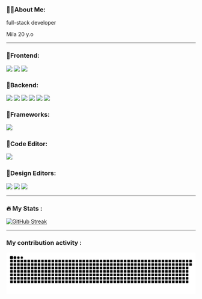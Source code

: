 
  


### 👩‍💻About Me: 
full-stack developer

Mila 20 y.o 

---

### &#x1F49C;Frontend:

  ![](https://img.shields.io/badge/Code-HTML5-informational?style=flat&logo=html5&logoColor=white&color=rgb(98,143,219))
  ![](https://img.shields.io/badge/Code-CSS3-informational?style=flat&logo=css3&logoColor=white&color=rgb(98,143,219))
  ![](https://img.shields.io/badge/Code-JavaScript-informational?style=flat&logo=javascript&logoColor=white&color=rgb(98,143,219))

### &#x1F49C;Backend:
  ![](https://img.shields.io/badge/Database-MySQL-informational?style=flat&logo=mysql&logoColor=white&color=rgb(98,143,219))
  ![](https://img.shields.io/badge/Database-SQLite-informational?style=flat&logo=sqlite&logoColor=white&color=rgb(98,143,219))
  ![](https://img.shields.io/badge/Database-Apache-informational?style=flat&logo=apache&logoColor=white&color=rgb(98,143,219))
  ![](https://img.shields.io/badge/Database-PhpMyAdmin-informational?style=flat&logo=phpmyadmin&logoColor=white&color=rgb(98,143,219))
  ![](https://img.shields.io/badge/Code-PHP-informational?style=flat&logo=PHP&logoColor=white&color=rgb(98,143,219))  
  ![](https://img.shields.io/badge/Code-Go-informational?style=flat&logo=Go&logoColor=white&color=rgb(98,143,219))  
  
   
### &#x1F49C;Frameworks:

  ![](https://img.shields.io/badge/Code-SCSS-informational?style=flat&logo=sass&logoColor=white&color=rgb(98,143,219))

### &#x1F49C;Code Editor:

  ![](https://img.shields.io/badge/Editor-VSCode-informational?style=flat&logo=visualstudiocode&logoColor=white&color=rgb(98,143,219))

### &#x1F49C;Design Editors:
  ![](https://img.shields.io/badge/Editor-Figma-informational?style=flat&logo=Figma&logoColor=white&color=rgb(98,143,219))
  ![](https://img.shields.io/badge/Editor-Adobe_Photoshop-informational?style=flat&logo=AdobePhotoshop&logoColor=white&color=rgb(98,143,219))
  ![](https://img.shields.io/badge/Editor-Adobe_Illustrator-informational?style=flat&logo=AdobeIllustrator&logoColor=white&color=rgb(98,143,219))

---
### :fire: My Stats :

[![GitHub Streak](https://github-readme-streak-stats.herokuapp.com?user=Deoships&theme=tokyonight&hide_border=true&border_radius=0&card_width=950)](https://git.io/streak-stats)

---
### My contribution activity :
![GitHub Snake SVG](https://github.com/Deoships/Deoships/blob/output/github-contribution-grid-snake.svg?color_snake=70a5fd&background=none&color_dots=808080)
